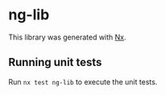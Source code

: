 # ng-lib

This library was generated with [Nx](https://nx.dev).

## Running unit tests

Run `nx test ng-lib` to execute the unit tests.
